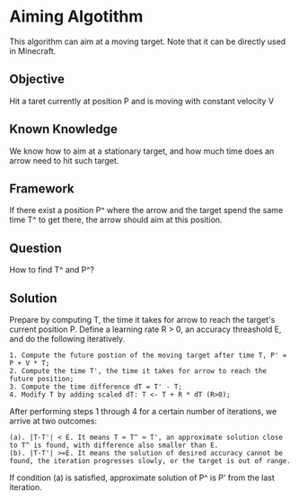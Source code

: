 # Aiming Algotithm
This algorithm can aim at a moving target. Note that it can be directly used in Minecraft.

## Objective
Hit a taret currently at position P and is moving with constant velocity V

## Known Knowledge
We know how to aim at a stationary target, and how much time does an arrow need to hit such target. 

## Framework
If there exist a position P^ where the arrow and the target spend the same time T^ to get there, the arrow should aim at this position.

## Question
How to find T^ and P^?

## Solution
Prepare by computing T, the time it takes for arrow to reach the target's current position P.
Define a learning rate R > 0, an accuracy threashold E, and do the following iteratively.

	1. Compute the future postion of the moving target after time T, P' = P + V * T;
	2. Compute the time T', the time it takes for arrow to reach the future position;
	3. Compute the time difference dT = T' - T;
	4. Modify T by adding scaled dT: T <- T + R * dT (R>0);
  
After performing steps 1 through 4 for a certain number of iterations, we arrive at two outcomes:

	(a). |T-T'| < E. It means T ≈ T^ ≈ T', an approximate solution close to T^ is found, with difference also smaller than E.
	(b). |T-T'| >=E. It means the solution of desired accuracy cannot be found, the iteration progresses slowly, or the target is out of range.

If condition (a) is satisfied, approximate solution of P^ is P' from the last iteration.

